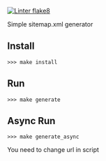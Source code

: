 [![Linter flake8](https://github.com/konstdimasik/sitemap_generator/actions/workflows/lint.yml/badge.svg)](https://github.com/konstdimasik/sitemap_generator/actions/workflows/lint.yml)

Simple sitemap.xml generator

## Install
    >>> make install

## Run
    >>> make generate
    
## Async Run
    >>> make generate_async
    
You need to change url in script
